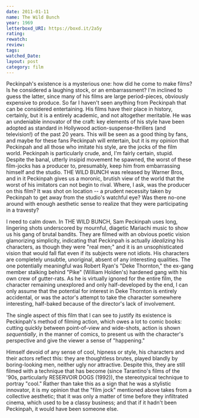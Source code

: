 ```yaml
---
date: 2011-01-11
name: The Wild Bunch
year: 1969
letterboxd_URI: https://boxd.it/2a5y
rating:
rewatch:
review:
tags:
watched_Date:
layout: post
category: film
---
```


Peckinpah's existence is a mysterious one: how did he come to make
films? Is he considered a laughing stock, or an embarrassment? I'm
inclined to guess the latter, since many of his films are large
period-pieces, obviously expensive to produce. So far I haven't seen
anything from Peckinpah that can be considered entertaining. His films
have their place in history, certainly, but it is a entirely academic,
and not altogether meritable. He was an undeniable innovator of the
craft: key elements of his style have been adopted as standard in
Hollywood action-suspense-thrillers (and television!) of the past 20
years. This will be seen as a good thing by fans, and maybe for these
fans Peckinpah will entertain, but it is my opinion that Peckinpah and
all those who imitate his style, are the jocks of the film world.
Peckinpah is particularly crude, and, I'm fairly certain, stupid.
Despite the banal, utterly insipid movement he spawned, the worst of
these film-jocks has a producer to, presumably, keep him from
embarrassing himself and the studio. THE WILD BUNCH was released by
Warner Bros, and in it Peckinpah gives us a moronic, brutish view of the
world that the worst of his imitators can not begin to rival. Where, I
ask, was the producer on this film? It was shot on location \-- a
prudent necessity taken by Peckinpah to get away from the studio's
watchful eye? Was there no-one around with enough aesthetic sense to
realize that they were participating in a travesty?

I need to calm down. In THE WILD BUNCH, Sam Peckinpah uses long,
lingering shots underscored by mournful, diagetic Mariachi music to show
us his gang of brutal bandits. They are filmed with an obvious poetic
vision glamorizing simplicity, indicating that Peckinpah is actually
*idealizing* his characters, as though they were "real men;" and it is
an unsophisticated vision that would fall flat even if its subjects were
not idiots. His characters are completely unsubtle, unoriginal, absent
of any interesting qualities. The one potentially meaningful was Robert
Ryan's "Deke Thornton," the ex-gang member stalking behind "Pike"
(William Holden's) hardened gang with his own crew of gutter-rats. As he
is virtually ignored for the entire film, the character remaining
unexplored and only half-developed by the end, I can only assume that
the potential for interest in Deke Thornton is entirely accidental, or
was the actor's attempt to take the character somewhere interesting,
half-baked because of the director's lack of involvement.

The single aspect of this film that I can see to justify its existence
is Peckinpah's method of filming action, which owes a lot to comic
books: cutting quickly between point-of-view and wide-shots, action is
shown *sequentially*, in the manner of comics, to present us with the
character's perspective and give the viewer a sense of "happening."

Himself devoid of any sense of cool, hipness or style, his characters
and their actors reflect this: they are thoughtless brutes, played
blandly by boring-looking men, neither ugly nor attractive. Despite
this, they are still filmed with a technique that has become (since
Tarantino's films of the '90s, particularly RESERVOIR DOGS (1992)), the
stereotypical technique to portray "cool." Rather than take this as a
sign that he was a stylistic innovator, it is my opinion that the "film
jock" mentioned above takes from a collective aesthetic; that it was
only a matter of time before they infiltrated cinema, which used to be a
classy business; and that if it hadn't been Peckinpah, it would have
been someone else.
